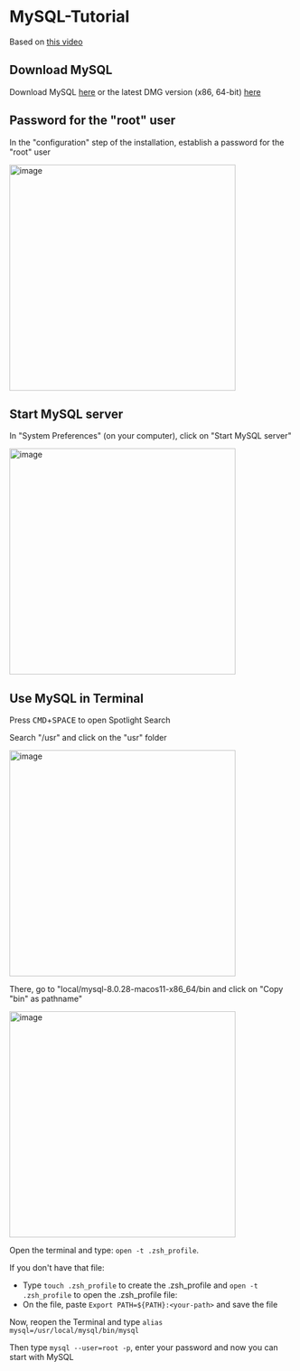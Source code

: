 # MySQL-Tutorial

Based on [this video](https://youtu.be/8UT-oZzDW6c)



## Download MySQL
Download MySQL [here](https://dev.mysql.com/get/Downloads/MySQL-8.0/mysql-8.0.28-macos11-x86_64.dmg) or the latest DMG version (x86, 64-bit) [here](https://dev.mysql.com/downloads/mysql/)



## Password for the "root" user
In the "configuration" step of the installation, establish a password for the "root" user

<img width="400" alt="image" src="https://user-images.githubusercontent.com/65092569/163596060-55629278-cabc-4d71-a999-20f0061af1da.png">



## Start MySQL server
In "System Preferences" (on your computer), click on "Start MySQL server"

<img width="400" alt="image" src="https://user-images.githubusercontent.com/65092569/163597431-172041da-2889-493e-950a-51c25d0ceeaa.png">



## Use MySQL in Terminal

Press <kbd>CMD</kbd>+<kbd>SPACE</kbd> to open Spotlight Search

Search "/usr" and click on the "usr" folder

<img width="400" alt="image" src="https://user-images.githubusercontent.com/65092569/163598794-d1b8b45a-9afa-44d6-af5d-85047ed0714c.png">

There, go to "local/mysql-8.0.28-macos11-x86_64/bin and click on "Copy "bin" as pathname"

<img width="400" alt="image" src="https://user-images.githubusercontent.com/65092569/163598728-cbe310e9-bbd3-48de-9e74-2d59e6ac1b46.png">


Open the terminal and type: `open -t .zsh_profile`.

If you don't have that file:
- Type `touch .zsh_profile` to create the .zsh_profile and `open -t .zsh_profile` to open the .zsh_profile file:
- On the file, paste `Export PATH=${PATH}:<your-path>` and save the file

Now, reopen the Terminal and type `alias mysql=/usr/local/mysql/bin/mysql`

Then type `mysql --user=root -p`, enter your password and now you can start with MySQL
